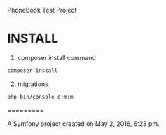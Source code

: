 PhoneBook Test Project

INSTALL
=========
1) composer install command
```bash
composer install
```
2) migrations
```bash
php bin/console d:m:m
```

=========

A Symfony project created on May 2, 2016, 6:28 pm.
